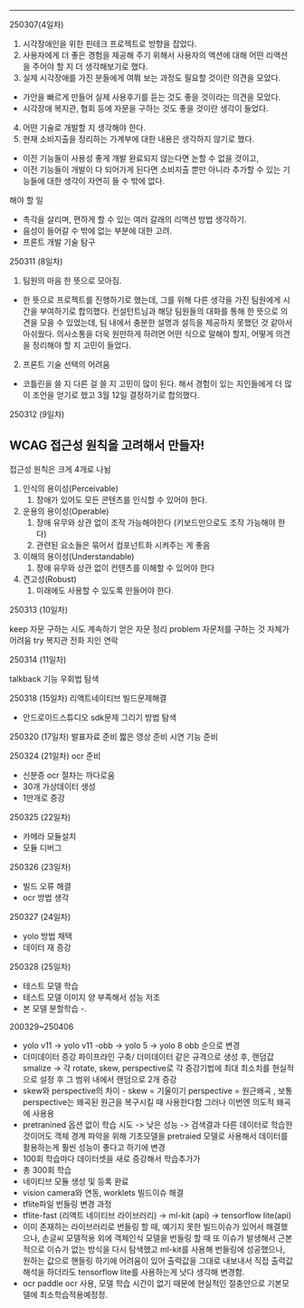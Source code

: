 ---
250307(4일차)

1. 시각장애인을 위한 핀테크 프로젝트로 방향을 잡았다.
2. 사용자에게 더 좋은 경험을 제공해 주기 위해서 사용자의 액션에 대해 어떤 리액션을 주어야 할 지 더 생각해보기로 했다.
3. 실제 시각장애를 가진 분들에게 여쭤 보는 과정도 필요할 것이란 의견을 모았다.
- 가안을 빠르게 만들어 실제 사용후기를 듣는 것도 좋을 것이라는 의견을 모았다.
- 시각장애 복지관, 협회 등에 자문을 구하는 것도 좋을 것이란 생각이 들었다.
4. 어떤 기술로 개발할 지 생각해야 한다.
5. 현재 소비지출을 정리하는 가계부에 대한 내용은 생각하지 않기로 했다.
- 이전 기능들이 사용성 좋게 개발 완료되지 않는다면 논할 수 없을 것이고, 
- 이전 기능들이 개발이 다 되어가게 된다면 소비지출 뿐만 아니라 추가할 수 있는 기능들에 대한 생각이 자연히 들 수 밖에 없다.

해야 할 일
- 촉각을 살리며, 편하게 할 수 있는 여러 갈래의 리액션 방법 생각하기.
- 음성이 들어갈 수 밖에 없는 부분에 대한 고려.
- 프론트 개발 기술 탐구

250311 (8일차)

1. 팀원의 마음 한 뜻으로 모아짐.
- 한 뜻으로 프로젝트를 진행하기로 했는데, 그를 위해 다른 생각을 가진 팀원에게 시간을 부여하기로 합의했다. 컨설턴트님과 해당 팀원들의 대화를 통해 한 뜻으로 의견을 모을 수 있었는데, 팀 내에서 충분한 설명과 설득을 제공하지 못했던 것 같아서 아쉬웠다. 의사소통을 더욱 원만하게 하려면 어떤 식으로 말해야 할지, 어떻게 의견을 정리해야 할 지 고민이 들었다.

2. 프론트 기술 선택의 어려움
- 코틀린을 쓸 지 다른 걸 쓸 지 고민이 많이 된다. 해서 경험이 있는 지인들에게 더 많이 조언을 얻기로 했고 3월 12일 결정하기로 합의했다.


250312  (9일차)

## WCAG 접근성 원칙을 고려해서 만들자!

접근성 원칙은 크게 4개로 나뉨

1. 인식의 용이성(Perceivable)
    1. 장애가 있어도 모든 콘텐츠를 인식할 수 있어야 한다.
2. 운용의 용이성(Operable)
    1. 장애 유무와 상관 없이 조작 가능해야한다 (키보드만으로도 조작 가능해야 한다)
    2. 관련된 요소들은 묶어서 컴포넌트화 시켜주는 게 좋음
3. 이해의 용이성(Understandable)
    1. 장애 유무와 상관 없이 컨텐츠를 이해할 수 있어야 한다
4. 견고성(Robust)
    1. 미래에도 사용할 수 있도록 만들어야 한다.

250313 (10일차)

keep
자문 구하는 시도 계속하기
얻은 자문 정리
problem
자문처를 구하는 것 자체가 어려움
try
복지관 전화
지인 연락


250314 (11일차)

talkback 기능 우회법 탐색

250318 (15일차)
리액트네이티브 빌드문제해결
- 안드로이드스튜디오 sdk문제
그리기 방법 탐색


250320 (17일차)
발표자료 준비
짧은 영상 준비
시연 기능 준비


250324 (21일차)
ocr 준비 
- 신분증 ocr 절차는 까다로움
- 30개 가상데이터 생성
- 1만개로 증강

250325 (22일차)
- 카메라 모듈설치
- 모듈 디버그

250326 (23일차)
- 빌드 오류 해결
- ocr 방법 생각

250327 (24일차)
- yolo 방법 채택
- 데이터 재 증강

250328 (25일차)
- 테스트 모델 학습
- 테스트 모델 이미지 양 부족해서 성능 저조
- 본 모델 분할학습
-.


200329~250406
- yolo v11 -> yolo v11 -obb -> yolo 5 -> yolo 8 obb 순으로 변경
- 더미데이터 증강 파이프라인 구축/ 더미데이터 같은 규격으로 생성 후, 랜덤값 smalize -> 각 rotate, skew, perspective로 각 증강기법에 최대 최소치를 현실적으로 설정 후 그 범위 내에서 랜덤으로 2개 증강
- skew와 perspective의 차이 - skew = 기울이기 perspective = 원근왜곡 , 보통 perspective는 왜곡된 원근을 복구시킬 때 사용한다함 그러나 이번엔 의도적 왜곡에 사용용
- pretranined 옵션 없이 학습 시도 -> 낮은 성능 -> 검색결과 다른 데이터로 학습한 것이어도 객체 경계 파악을 위해 기초모델을 pretraied 모델로 사용해서 데이터를 활용하는게 훨씬 성능이 좋다고 하기에 변경
- 100회 학습마다 데이터셋을 새로 증강해서 학습추가가
- 총 300회 학습
- 네이티브 모듈 생성 및 등록 완료
- vision camera와 연동, worklets 빌드이슈 해결
- tflite파일 번들링 변경 과정
- tflite-fast (리액트 네이티브 라이브러리) -> ml-kit (api) -> tensorflow lite(api) 
- 이미 존재하는 라이브러리로 번들링 할 때, 예기지 못한 빌드이슈가 있어서 해결했으나, 손글씨 모델적용 외에 객체인식 모델을 번들링 할 때 또 이슈가 발생해서 근본적으로 이슈가 없는 방식을 다시 탐색했고 ml-kit를 사용해 번들링에 성공했으나,
원하는 값으로 핸들링 하기에 어려움이 있어 출력값을 그대로 내보내서 직접 출력값 해석을 하더라도 tensorflow lite를 사용하는게 낫다 생각해 변경함.
- ocr paddle ocr 사용, 모델 학습 시간이 없기 때문에 현실적인 절충안으로 기본모델에 최소학습적용예정정.
